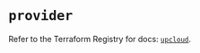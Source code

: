 # `provider`

Refer to the Terraform Registry for docs: [`upcloud`](https://registry.terraform.io/providers/upcloudltd/upcloud/5.20.5/docs).
